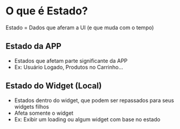 # O que é Estado?

Estado = Dados que aferam a UI (e que muda com o tempo)

## Estado da APP

- Estados que afetam parte significante da APP
- Ex: Usuário Logado, Produtos no Carrinho...

## Estado do Widget (Local)

- Estados dentro do widget, que podem ser repassados para seus widgets filhos
- Afeta somente o widget
- Ex: Exibir um loading ou algum widget com base no estado